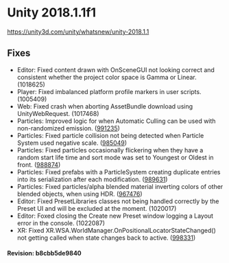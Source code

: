 # Unity 2018.1.1f1

https://unity3d.com/unity/whatsnew/unity-2018.1.1

## Fixes



*   Editor: Fixed content drawn with OnSceneGUI not looking correct and consistent whether the project color space is Gamma or Linear.(1018625)
*   Player: Fixed imbalanced platform profile markers in user scripts. (1005409)
*   Web: Fixed crash when aborting AssetBundle download using UnityWebRequest. (1017468)
*   Particles: Improved logic for when Automatic Culling can be used with non-randomized emission. ([991235](https://issuetracker.unity3d.com/product/unity/issues/guid/991235))
*   Particles: Fixed particle collision not being detected when Particle System used negative scale. ([985049](https://issuetracker.unity3d.com/product/unity/issues/guid/985049))
*   Particles: Fixed particles occasionally flickering when they have a random start life time and sort mode was set to Youngest or Oldest in front. ([988874](https://issuetracker.unity3d.com/product/unity/issues/guid/988874))
*   Particles: Fixed prefabs with a ParticleSystem creating duplicate entries into its serialization after each modification. ([989631](https://issuetracker.unity3d.com/product/unity/issues/guid/989631))
*   Particles: Fixed particles/alpha blended material inverting colors of other blended objects, when using HDR. ([967476](https://issuetracker.unity3d.com/product/unity/issues/guid/967476))
*   Editor: Fixed PresetLibraries classes not being handled correctly by the Preset UI and will be excluded at the moment. (1020017)
*   Editor: Foxed closing the Create new Preset window logging a Layout error in the console. (1022087)
*   XR: Fixed XR.WSA.WorldManager.OnPositionalLocatorStateChanged() not getting called when state changes back to active. ([998331](https://issuetracker.unity3d.com/product/unity/issues/guid/998331))

#### Revision: b8cbb5de9840